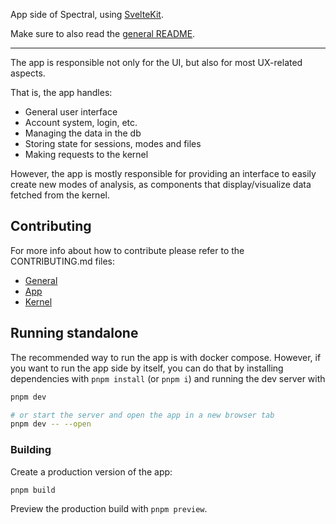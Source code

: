 App side of Spectral, using [SvelteKit](https://kit.svelte.dev/).

Make sure to also read the [general README](../README.md).

---

The app is responsible not only for the UI, but also for most UX-related aspects.

That is, the app handles:

- General user interface
- Account system, login, etc.
- Managing the data in the db
- Storing state for sessions, modes and files
- Making requests to the kernel

However, the app is mostly responsible for providing an interface to easily create new modes of analysis, as components that display/visualize data fetched from the kernel.

## Contributing

For more info about how to contribute please refer to the CONTRIBUTING.md files:

- [General](./CONTRIBUTING.md)
- [App](./CONTRIBUTING.md)
- [Kernel](../kernel/CONTRIBUTING.md)

## Running standalone

The recommended way to run the app is with docker compose. However, if you want to run the app side by itself, you can do that by installing dependencies with `pnpm install` (or `pnpm i`) and running the dev server with

```bash
pnpm dev

# or start the server and open the app in a new browser tab
pnpm dev -- --open
```

### Building

Create a production version of the app:

```bash
pnpm build
```

Preview the production build with `pnpm preview`.

